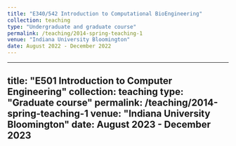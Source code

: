 ```yaml
---
title: "E340/542 Introduction to Computational BioEngineering"
collection: teaching
type: "Undergraduate and graduate course"
permalink: /teaching/2014-spring-teaching-1
venue: "Indiana University Bloomington"
date: August 2022 - December 2022 
---
```


---
title: "E501 Introduction to Computer Engineering"
collection: teaching
type: "Graduate course"
permalink: /teaching/2014-spring-teaching-1
venue: "Indiana University Bloomington"
date: August 2023 - December 2023 
---



